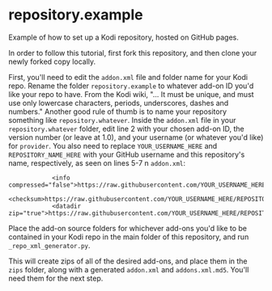 # repository.example
Example of how to set up a Kodi repository, hosted on GitHub pages.

In order to follow this tutorial, first fork this repository, and then clone your newly forked copy locally.

First, you'll need to edit the `addon.xml` file and folder name for your Kodi repo. Rename the folder `repository.example` to whatever add-on ID you'd like your repo to have.
From the Kodi wiki, "... It must be unique, and must use only lowercase characters, periods, underscores, dashes and numbers." Another good rule of thumb is to name your repository something like `repository.whatever`.
Inside the `addon.xml` file in your `repository.whatever` folder, edit line 2 with your chosen add-on ID, the version number (or leave at 1.0), and your username (or whatever you'd like) for `provider`.
You also need to replace `YOUR_USERNAME_HERE` and `REPOSITORY_NAME_HERE` with your GitHub username and this repository's name, respectively, as seen on lines 5-7 n `addon.xml`:

```
            <info compressed="false">https://raw.githubusercontent.com/YOUR_USERNAME_HERE/REPOSITORY_NAME_HERE/master/zips/addons.xml</info>
            <checksum>https://raw.githubusercontent.com/YOUR_USERNAME_HERE/REPOSITORY_NAME_HERE/master/zips/addons.xml.md5</checksum>
            <datadir zip="true">https://raw.githubusercontent.com/YOUR_USERNAME_HERE/REPOSITORY_NAME_HERE/master/zips/</datadir>
```

Place the add-on source folders for whichever add-ons you'd like to be contained in your Kodi repo in the main folder of this repository, and run `_repo_xml_generator.py`.

This will create zips of all of the desired add-ons, and place them in the `zips` folder, along with a generated `addon.xml` and `addons.xml.md5`. You'll need them for the next step.



